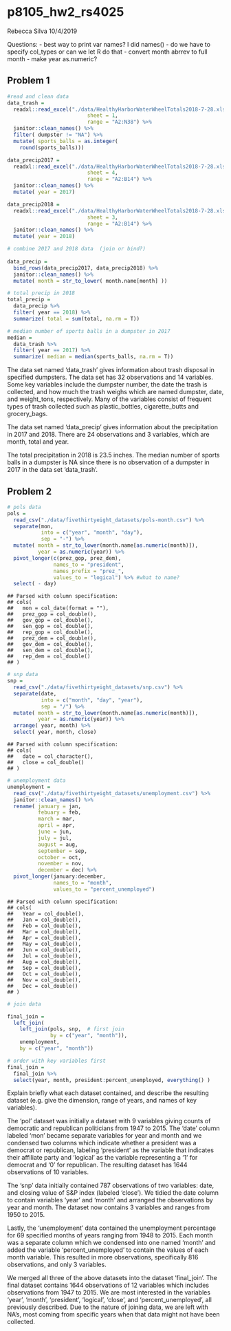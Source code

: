 p8105\_hw2\_rs4025
================
Rebecca Silva
10/4/2019

Questions: - best way to print var names? I did names() - do we have to
specify col\_types or can we let R do that - convert month abrrev to
full month - make year as.numeric?

## Problem 1

``` r
#read and clean data
data_trash = 
  readxl::read_excel("./data/HealthyHarborWaterWheelTotals2018-7-28.xlsx", 
                          sheet = 1,
                          range = "A2:N38") %>%
  janitor::clean_names() %>%
  filter( dumpster != "NA") %>% 
  mutate( sports_balls = as.integer(
    round(sports_balls)))

data_precip2017 = 
  readxl::read_excel("./data/HealthyHarborWaterWheelTotals2018-7-28.xlsx", 
                          sheet = 4,
                          range = "A2:B14") %>% 
  janitor::clean_names() %>%
  mutate( year = 2017)

data_precip2018 = 
  readxl::read_excel("./data/HealthyHarborWaterWheelTotals2018-7-28.xlsx", 
                          sheet = 3,
                          range = "A2:B14") %>% 
  janitor::clean_names() %>%
  mutate( year = 2018)
```

``` r
# combine 2017 and 2018 data  (join or bind?)
  
data_precip = 
  bind_rows(data_precip2017, data_precip2018) %>%
  janitor::clean_names() %>% 
  mutate( month = str_to_lower( month.name[month] ))
```

``` r
# total precip in 2018
total_precip = 
  data_precip %>%
  filter( year == 2018) %>% 
  summarize( total = sum(total, na.rm = T))

# median number of sports balls in a dumpster in 2017
median = 
  data_trash %>% 
  filter( year == 2017) %>% 
  summarize( median = median(sports_balls, na.rm = T))
```

The data set named ‘data\_trash’ gives information about trash disposal
in specified dumpsters. The data set has 32 observations and 14
variables. Some key variables include the dumpster number, the date the
trash is collected, and how much the trash weighs which are named
dumpster, date, and weight\_tons, respectively. Many of the variables
consist of frequent types of trash collected such as plastic\_bottles,
cigarette\_butts and grocery\_bags.

The data set named ‘data\_precip’ gives information about the
precipitation in 2017 and 2018. There are 24 observations and 3
variables, which are month, total and year.

The total precipitation in 2018 is 23.5 inches. The median number of
sports balls in a dumpster is NA since there is no observation of a
dumpster in 2017 in the data set ‘data\_trash’.

## Problem 2

``` r
# pols data
pols = 
  read_csv("./data/fivethirtyeight_datasets/pols-month.csv") %>% 
  separate(mon, 
           into = c("year", "month", "day"), 
           sep = "-") %>% 
  mutate( month = str_to_lower(month.name[as.numeric(month)]),
          year = as.numeric(year)) %>% 
  pivot_longer(c(prez_gop, prez_dem), 
               names_to = "president", 
               names_prefix = "prez_", 
               values_to = "logical") %>% #what to name?
  select( - day)
```

    ## Parsed with column specification:
    ## cols(
    ##   mon = col_date(format = ""),
    ##   prez_gop = col_double(),
    ##   gov_gop = col_double(),
    ##   sen_gop = col_double(),
    ##   rep_gop = col_double(),
    ##   prez_dem = col_double(),
    ##   gov_dem = col_double(),
    ##   sen_dem = col_double(),
    ##   rep_dem = col_double()
    ## )

``` r
# snp data
snp = 
  read_csv("./data/fivethirtyeight_datasets/snp.csv") %>% 
  separate(date, 
           into = c("month", "day", "year"), 
           sep = "/") %>% 
  mutate( month = str_to_lower(month.name[as.numeric(month)]),
          year = as.numeric(year)) %>% 
  arrange( year, month) %>% 
  select( year, month, close)
```

    ## Parsed with column specification:
    ## cols(
    ##   date = col_character(),
    ##   close = col_double()
    ## )

``` r
# unemployment data 
unemployment = 
  read_csv("./data/fivethirtyeight_datasets/unemployment.csv") %>% 
  janitor::clean_names() %>% 
  rename( january = jan, 
          febuary = feb, 
          march = mar,
          april = apr, 
          june = jun,
          july = jul,
          august = aug, 
          september = sep, 
          october = oct, 
          november = nov, 
          december = dec) %>% 
  pivot_longer(january:december, 
               names_to = "month", 
               values_to = "percent_unemployed") 
```

    ## Parsed with column specification:
    ## cols(
    ##   Year = col_double(),
    ##   Jan = col_double(),
    ##   Feb = col_double(),
    ##   Mar = col_double(),
    ##   Apr = col_double(),
    ##   May = col_double(),
    ##   Jun = col_double(),
    ##   Jul = col_double(),
    ##   Aug = col_double(),
    ##   Sep = col_double(),
    ##   Oct = col_double(),
    ##   Nov = col_double(),
    ##   Dec = col_double()
    ## )

``` r
# join data 

final_join = 
  left_join(
    left_join(pols, snp,  # first join 
              by = c("year", "month")), 
    unemployment, 
    by = c("year", "month"))

# order with key variables first
final_join = 
  final_join %>% 
  select(year, month, president:percent_unemployed, everything() )
```

Explain briefly what each dataset contained, and describe the resulting
dataset (e.g. give the dimension, range of years, and names of key
variables).

The ‘pol’ dataset was initially a dataset with 9 variables giving counts
of democratic and republican politicians from 1947 to 2015. The ‘date’
column labeled ‘mon’ became separate variables for year and month and we
condensed two columns which indicate whether a president was a democrat
or republican, labeling ‘president’ as the variable that indicates their
affiliate party and ‘logical’ as the variable representing a ‘1’ for
democrat and ‘0’ for republican. The resulting dataset has 1644
observations of 10 variables.

The ‘snp’ data initially contained 787 observations of two variables:
date, and closing value of S\&P index (labeled ‘close’). We tidied the
date column to contain variables ‘year’ and ‘month’ and arranged the
observations by year and month. The dataset now contains 3 variables and
ranges from 1950 to 2015.

Lastly, the ‘unemployment’ data contained the unemployment percentage
for 69 specified months of years ranging from 1948 to 2015. Each month
was a separate column which we condensed into one named ‘month’ and
added the variable ‘percent\_unemployed’ to contain the values of each
month variable. This resulted in more observations, specifically 816
observations, and only 3 variables.

We merged all three of the above datasets into the dataset
‘final\_join’. The final dataset contains 1644 observations of 12
variables which includes observations from 1947 to 2015. We are most
interested in the variables ‘year’, ‘month’, ‘president’, ‘logical’,
‘close’, and ‘percent\_unemployed’, all previously described. Due to
the nature of joining data, we are left with NA’s, most coming from
specific years when that data might not have been collected.

